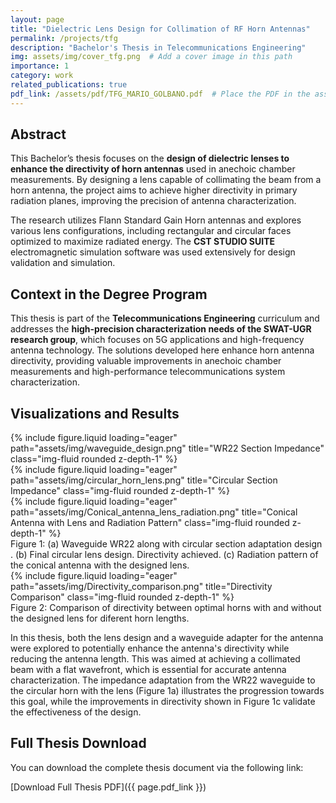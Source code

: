 ```yaml
---
layout: page
title: "Dielectric Lens Design for Collimation of RF Horn Antennas"
permalink: /projects/tfg
description: "Bachelor's Thesis in Telecommunications Engineering"
img: assets/img/cover_tfg.png  # Add a cover image in this path
importance: 1
category: work
related_publications: true
pdf_link: /assets/pdf/TFG_MARIO_GOLBANO.pdf  # Place the PDF in the assets/pdf folder
---
```


## Abstract

This Bachelor’s thesis focuses on the **design of dielectric lenses to enhance the directivity of horn antennas** used in anechoic chamber measurements. By designing a lens capable of collimating the beam from a horn antenna, the project aims to achieve higher directivity in primary radiation planes, improving the precision of antenna characterization.

The research utilizes Flann Standard Gain Horn antennas and explores various lens configurations, including rectangular and circular faces optimized to maximize radiated energy. The **CST STUDIO SUITE** electromagnetic simulation software was used extensively for design validation and simulation.

## Context in the Degree Program

This thesis is part of the **Telecommunications Engineering** curriculum and addresses the **high-precision characterization needs of the SWAT-UGR research group**, which focuses on 5G applications and high-frequency antenna technology. The solutions developed here enhance horn antenna directivity, providing valuable improvements in anechoic chamber measurements and high-performance telecommunications system characterization.

## Visualizations and Results

<div class="row">
    <div class="col-sm mt-3 mt-md-0">
        {% include figure.liquid loading="eager" path="assets/img/waveguide_design.png" title="WR22 Section Impedance" class="img-fluid rounded z-depth-1" %}
    </div>
    <div class="col-sm mt-3 mt-md-0">
        {% include figure.liquid loading="eager" path="assets/img/circular_horn_lens.png" title="Circular Section Impedance" class="img-fluid rounded z-depth-1" %}
    </div>
    <div class="col-sm mt-3 mt-md-0">
        {% include figure.liquid loading="eager" path="assets/img/Conical_antenna_lens_radiation.png" title="Conical Antenna with Lens and Radiation Pattern" class="img-fluid rounded z-depth-1" %}
    </div>
</div>

<div class="caption">
    Figure 1: (a) Waveguide WR22 along with circular section adaptation design . (b) Final circular lens design. Directivity achieved. (c) Radiation pattern of the conical antenna with the designed lens.
</div>

<div class="row">
    <div class="col-sm mt-3 mt-md-0">
        {% include figure.liquid loading="eager" path="assets/img/Directivity_comparison.png" title="Directivity Comparison" class="img-fluid rounded z-depth-1" %}
    </div>
</div>

<div class="caption">
    Figure 2: Comparison of directivity between optimal horns with and without the designed lens for diferent horn lengths.
</div>

In this thesis, both the lens design and a waveguide adapter for the antenna were explored to potentially enhance the antenna's directivity while reducing the antenna length. This was aimed at achieving a collimated beam with a flat wavefront, which is essential for accurate antenna characterization. The impedance adaptation from the WR22 waveguide to the circular horn with the lens (Figure 1a) illustrates the progression towards this goal, while the improvements in directivity shown in Figure 1c validate the effectiveness of the design.
  
## Full Thesis Download

You can download the complete thesis document via the following link:

[Download Full Thesis PDF]({{ page.pdf_link }})
